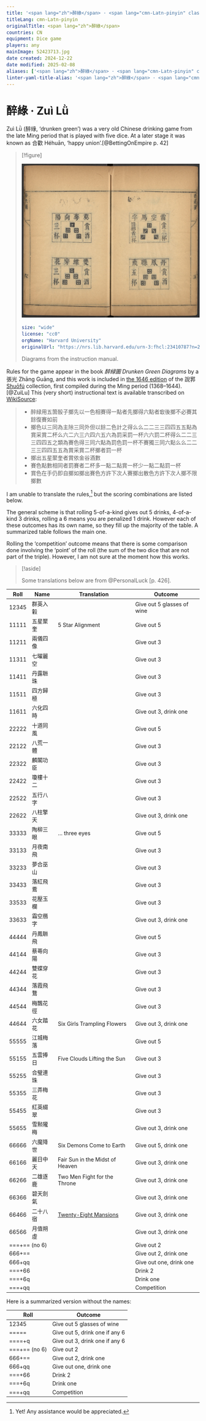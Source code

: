 ```yaml
---
title: '<span lang="zh">醉綠</span> · <span lang="cmn-Latn-pinyin" class="noun">Zuì Lǜ</span>'
titleLang: cmn-Latn-pinyin
originalTitle: <span lang="zh">醉綠</span>
countries: CN
equipment: Dice game
players: any
mainImage: 52423713.jpg
date created: 2024-12-22
date modified: 2025-02-08
aliases: ['<span lang="zh">醉綠</span> · <span lang="cmn-Latn-pinyin" class="noun">Zuì Lǜ</span>']
linter-yaml-title-alias: '<span lang="zh">醉綠</span> · <span lang="cmn-Latn-pinyin" class="noun">Zuì Lǜ</span>'
---
```


# <span lang="zh">醉綠</span> · <span lang="cmn-Latn-pinyin" class="noun">Zuì Lǜ</span>

<span lang="cmn-Latn-pinyin" class="noun aka">Zuì Lǜ</span> (<span lang="zh" class="aka">醉綠</span>, ‘drunken green’) was a very old Chinese drinking game from the late Ming period that is played with five dice. At a later stage it was known as <span lang="zh" class="aka">合歡</span> <span lang="cmn-Latn-pinyin" class="noun aka">Héhuān</span>, ‘happy union’.[@BettingOnEmpire p. 42]

> [!figure]
>
> ![Pages from a book with four diagrams of dice rolls in pictorial form and Chinese writing around each diagram indicating the name and outcome of the roll.](52423713.jpg)
>
> ```yaml
> size: "wide"
> license: "cc0"
> orgName: "Harvard University"
> originalUrl: "https://nrs.lib.harvard.edu/urn-3:fhcl:23410787?n=27"
> ```
>
> Diagrams from the instruction manual.

Rules for the game appear in the book <cite lang="zh">醉緑圖</cite> <cite>Drunken Green Diagrams</cite> by a <span lang="zh">張光</span> <span lang="cmn-Latn-pinyin" class="noun">Zhāng Guāng</span>, and this work is included in [the 1646 edition](https://curiosity.lib.harvard.edu/chinese-rare-books/catalog/49-990067678380203941) of the <span lang="zh">說郛</span> [<span lang="cmn-Latn-pinyin" class="noun">Shuōfú</span>](http://www.chinaknowledge.de/Literature/Diverse/shuofu.html) collection, first compiled during the Ming period (1368–1644).[@ZuiLu] This (very short) instructional text is available transcribed on [WikiSource](https://zh.wikisource.org/wiki/%E8%AA%AC%E9%83%9B_(%E5%9B%9B%E5%BA%AB%E5%85%A8%E6%9B%B8%E6%9C%AC)/%E5%8D%B7102#%E9%86%89%E7%B7%91%E5%9C%96):

<blockquote lang="zh">
<ul>
<li>醉緑用五箇骰子擲先以一色相賽得一點者先擲得六點者㝡後擲不必賽其餘復賽如前</li>
<li>擲色以三同為主除三同外但以餘二色計之得么么二二三三四四五五點為賞采賞二杯么六二六三六四六五六為罰采罰一杯六六罰二杯得么二二三三四四五之類為賽色得三同六點為罰色罰一杯不賽獨三同六點么么二二三三四四五五為賞采賞二杯擲者罰一杯</li>
<li>擲出五星聚奎者賞依金谷酒數</li>
<li>賽色點數相同者罰賽者二杯多一點二點賞一杯少一點二點罰一杯</li>
<li>賞色在手仍即自擲如擲出賽色方許下次人賽擲出散色方許下次人擲不限擲數</li>
</ul>
</blockquote>


I am unable to translate the rules,[^fn0] but the scoring combinations are listed below.

[^fn0]: Yet! Any assistance would be appreciated.

The general scheme is that rolling 5-of-a-kind gives out 5 drinks, 4-of-a-kind 3 drinks, rolling a 6 means you are penalized 1 drink. However each of these outcomes has its own name, so they fill up the majority of the table. A summarized table follows the main one.

Rolling the ‘competition’ outcome means that there is some comparison done involving the ‘point’ of the roll (the sum of the two dice that are not part of the triple). However, I am not sure at the moment how this works.

> [!aside]
> 
> Some translations below are from @PersonalLuck [p. 426].

<table>
<thead>
<tr>
<th>Roll</th>
<th>Name</th>
<th>Translation</th>
<th>Outcome</th>
</tr>
</thead>
<tbody>
<tr>
<td><Dice type="chinese">12345</Dice></td>
<td><span lang="zh">群英入轂</span></td>
<td></td>
<td>Give out 5 glasses of wine</td>
</tr>
<tr>
<td><Dice type="chinese">11111</Dice></td>
<td><span lang="zh">五星聚奎</span></td>
<td>5 Star Alignment</td>
<td>Give out 5</td>
</tr>
<tr>
<td><Dice type="chinese">11211</Dice></td>
<td><span lang="zh">兩儀四像</span></td>
<td></td>
<td>Give out 3</td>
</tr>
<tr>
<td><Dice type="chinese">11311</Dice></td>
<td><span lang="zh">七曜麗空</span></td>
<td></td>
<td>Give out 3</td>
</tr>
<tr>
<td><Dice type="chinese">11411</Dice></td>
<td><span lang="zh">丹露聮珠</span></td>
<td></td>
<td>Give out 3</td>
</tr>
<tr>
<td><Dice type="chinese">11511</Dice></td>
<td><span lang="zh">四方歸極</span></td>
<td></td>
<td>Give out 3</td>
</tr>
<tr>
<td><Dice type="chinese">11611</Dice></td>
<td><span lang="zh">六化四時</span></td>
<td></td>
<td>Give out 3, drink one</td>
</tr>
<tr>
<td><Dice type="chinese">22222</Dice></td>
<td><span lang="zh">十道同風</span></td>
<td></td>
<td>Give out 5</td>
</tr>
<tr>
<td><Dice type="chinese">22122</Dice></td>
<td><span lang="zh">八荒一體</span></td>
<td></td>
<td>Give out 3</td>
</tr>
<tr>
<td><Dice type="chinese">22322</Dice></td>
<td><span lang="zh">麟閣功臣</span></td>
<td></td>
<td>Give out 3</td>
</tr>
<tr>
<td><Dice type="chinese">22422</Dice></td>
<td><span lang="zh">瓊樓十二</span></td>
<td></td>
<td>Give out 3</td>
</tr>
<tr>
<td><Dice type="chinese">22522</Dice></td>
<td><span lang="zh">五行八字</span></td>
<td></td>
<td>Give out 3</td>
</tr>
<tr>
<td><Dice type="chinese">22622</Dice></td>
<td><span lang="zh">八柱擎天</span></td>
<td></td>
<td>Give out 3, drink one</td>
</tr>
<tr>
<td><Dice type="chinese">33333</Dice></td>
<td><span lang="zh">陶柳三眼</span></td>
<td>… three eyes</td>
<td>Give out 5</td>
</tr>
<tr>
<td><Dice type="chinese">33133</Dice></td>
<td><span lang="zh">月夜南飛</span></td>
<td></td>
<td>Give out 3</td>
</tr>
<tr>
<td><Dice type="chinese">33233</Dice></td>
<td><span lang="zh">夢合巫山</span></td>
<td></td>
<td>Give out 3</td>
</tr>
<tr>
<td><Dice type="chinese">33433</Dice></td>
<td><span lang="zh">落紅飛鷰</span></td>
<td></td>
<td>Give out 3</td>
</tr>
<tr>
<td><Dice type="chinese">33533</Dice></td>
<td><span lang="zh">花壓玉欄</span></td>
<td></td>
<td>Give out 3</td>
</tr>
<tr>
<td><Dice type="chinese">33633</Dice></td>
<td><span lang="zh">霜空鴈字</span></td>
<td></td>
<td>Give out 3, drink one</td>
</tr>
<tr>
<td><Dice type="chinese">44444</Dice></td>
<td><span lang="zh">丹鳳聮飛</span></td>
<td></td>
<td>Give out 5</td>
</tr>
<tr>
<td><Dice type="chinese">44144</Dice></td>
<td><span lang="zh">蔡蕚向陽</span></td>
<td></td>
<td>Give out 3</td>
</tr>
<tr>
<td><Dice type="chinese">44244</Dice></td>
<td><span lang="zh">雙蝶穿花</span></td>
<td></td>
<td>Give out 3</td>
</tr>
<tr>
<td><Dice type="chinese">44344</Dice></td>
<td><span lang="zh">落霞飛鶩</span></td>
<td></td>
<td>Give out 3</td>
</tr>
<tr>
<td><Dice type="chinese">44544</Dice></td>
<td><span lang="zh">梅飄花徑</span></td>
<td></td>
<td>Give out 3</td>
</tr>
<tr>
<td><Dice type="chinese">44644</Dice></td>
<td><span lang="zh">六女踏花</span></td>
<td>Six Girls Trampling Flowers</td>
<td>Give out 3, drink one</td>
</tr>
<tr>
<td><Dice type="chinese">55555</Dice></td>
<td><span lang="zh">江城梅落</span></td>
<td></td>
<td>Give out 5</td>
</tr>
<tr>
<td><Dice type="chinese">55155</Dice></td>
<td><span lang="zh">五雲捧日</span></td>
<td>Five Clouds Lifting the Sun</td>
<td>Give out 3</td>
</tr>
<tr>
<td><Dice type="chinese">55255</Dice></td>
<td><span lang="zh">合璧連珠</span></td>
<td></td>
<td>Give out 3</td>
</tr>
<tr>
<td><Dice type="chinese">55355</Dice></td>
<td><span lang="zh">三弄梅花</span></td>
<td></td>
<td>Give out 3</td>
</tr>
<tr>
<td><Dice type="chinese">55455</Dice></td>
<td><span lang="zh">紅英綴翠</span></td>
<td></td>
<td>Give out 3</td>
</tr>
<tr>
<td><Dice type="chinese">55655</Dice></td>
<td><span lang="zh">雪㸃隴梅</span></td>
<td></td>
<td>Give out 3, drink one</td>
</tr>
<tr>
<td><Dice type="chinese">66666</Dice></td>
<td><span lang="zh">六魔降世</span></td>
<td>Six Demons Come to Earth</td>
<td>Give out 5, drink one</td>
</tr>
<tr>
<td><Dice type="chinese">66166</Dice></td>
<td><span lang="zh">麗日中天</span></td>
<td>Fair Sun in the Midst of Heaven</td>
<td>Give out 3, drink one</td>
</tr>
<tr>
<td><Dice type="chinese">66266</Dice></td>
<td><span lang="zh">二雄逐鹿</span></td>
<td>Two Men Fight for the Throne</td>
<td>Give out 3, drink one</td>
</tr>
<tr>
<td><Dice type="chinese">66366</Dice></td>
<td><span lang="zh">碧天劍氣</span></td>
<td></td>
<td>Give out 3, drink one</td>
</tr>
<tr>
<td><Dice type="chinese">66466</Dice></td>
<td><span lang="zh">二十八宿</span></td>
<td><a href="https://en.wikipedia.org/wiki/Twenty-Eight_Mansions">Twenty-Eight Mansions</a></td>
<td>Give out 3, drink one</td>
</tr>
<tr>
<td><Dice type="chinese">66566</Dice></td>
<td><span lang="zh">月值朔虛</span></td>
<td></td>
<td>Give out 3, drink one</td>
</tr>
<tr>
<td colspan="3"><Dice type="chinese">===</Dice>+<Dice type="chinese">==</Dice> (no <Dice type="chinese">6</Dice>)</td>
<td>Give out 2</td>
</tr>
<tr>
<td colspan="3"><Dice type="chinese">666</Dice>+<Dice type="chinese">==</Dice></td>
<td>Give out 2, drink one</td>
</tr>
<tr>
<td colspan="3"><Dice type="chinese">666</Dice>+<Dice type="chinese">qq</Dice></td>
<td>Give out one, drink one</td>
</tr>
<tr>
<td colspan="3"><Dice type="chinese">===</Dice>+<Dice type="chinese">66</Dice></td>
<td>Drink 2</td>
</tr>
<tr>
<td colspan="3"><Dice type="chinese">===</Dice>+<Dice type="chinese">6q</Dice></td>
<td>Drink one</td>
</tr>
<tr>
<td colspan="3"><Dice type="chinese">===</Dice>+<Dice type="chinese">qq</Dice></td>
<td>Competition</td>
</tr>
</tbody>
</table>

Here is a summarized version without the names:

<table>
<thead>
<tr>
<th>Roll</th>
<th>Outcome</th>
</tr>
</thead>
<tbody>
<tr>
<td><Dice type="chinese">12345</Dice></td>
<td>Give out 5 glasses of wine</td>
</tr>
<tr>
<td><Dice type="chinese">=====</Dice></td>
<td>Give out 5, drink one if any <Dice type="chinese">6</Dice></td>
</tr>
<tr>
<td><Dice type="chinese">====</Dice>+<Dice type="chinese">q</Dice></td>
<td>Give out 3, drink one if any <Dice type="chinese">6</Dice></td>
</tr>
<tr>
<td><Dice type="chinese">===</Dice>+<Dice type="chinese">==</Dice> (no <Dice type="chinese">6</Dice>)</td>
<td>Give out 2</td>
</tr>
<tr>
<td><Dice type="chinese">666</Dice>+<Dice type="chinese">==</Dice></td>
<td>Give out 2, drink one</td>
</tr>
<tr>
<td><Dice type="chinese">666</Dice>+<Dice type="chinese">qq</Dice></td>
<td>Give out one, drink one</td>
</tr>
<tr>
<td><Dice type="chinese">===</Dice>+<Dice type="chinese">66</Dice></td>
<td>Drink 2</td>
</tr>
<tr>
<td><Dice type="chinese">===</Dice>+<Dice type="chinese">6q</Dice></td>
<td>Drink one</td>
</tr>
<tr>
<td><Dice type="chinese">===</Dice>+<Dice type="chinese">qq</Dice></td>
<td>Competition</td>
</tr>
</tbody>
</table>
